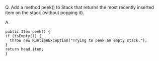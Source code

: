 Q. Add a method peek() to Stack that returns the most recently inserted
item on the stack (without popping it).

A.
```
public Item peek() {
if (isEmpty()) {
  throw new RuntimeException("Trying to peek an empty stack.");
}
return head.item;
}
```